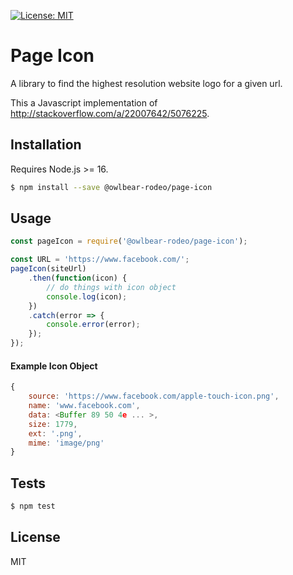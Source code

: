 [![License: MIT](https://img.shields.io/badge/License-MIT-yellow.svg)](https://opensource.org/licenses/MIT)

# Page Icon

A library to find the highest resolution website logo for a given url.

This a Javascript implementation of http://stackoverflow.com/a/22007642/5076225.

## Installation

Requires Node.js >= 16.

```bash
$ npm install --save @owlbear-rodeo/page-icon
```

## Usage

```javascript
const pageIcon = require('@owlbear-rodeo/page-icon');

const URL = 'https://www.facebook.com/';
pageIcon(siteUrl)
    .then(function(icon) {
        // do things with icon object
        console.log(icon);
    })
    .catch(error => {
        console.error(error);
    });
});
```

#### Example Icon Object

```javascript
{ 
    source: 'https://www.facebook.com/apple-touch-icon.png',
    name: 'www.facebook.com',
    data: <Buffer 89 50 4e ... >,
    size: 1779,
    ext: '.png',
    mime: 'image/png' 
}
```

## Tests

```bash
$ npm test
```

## License

MIT
